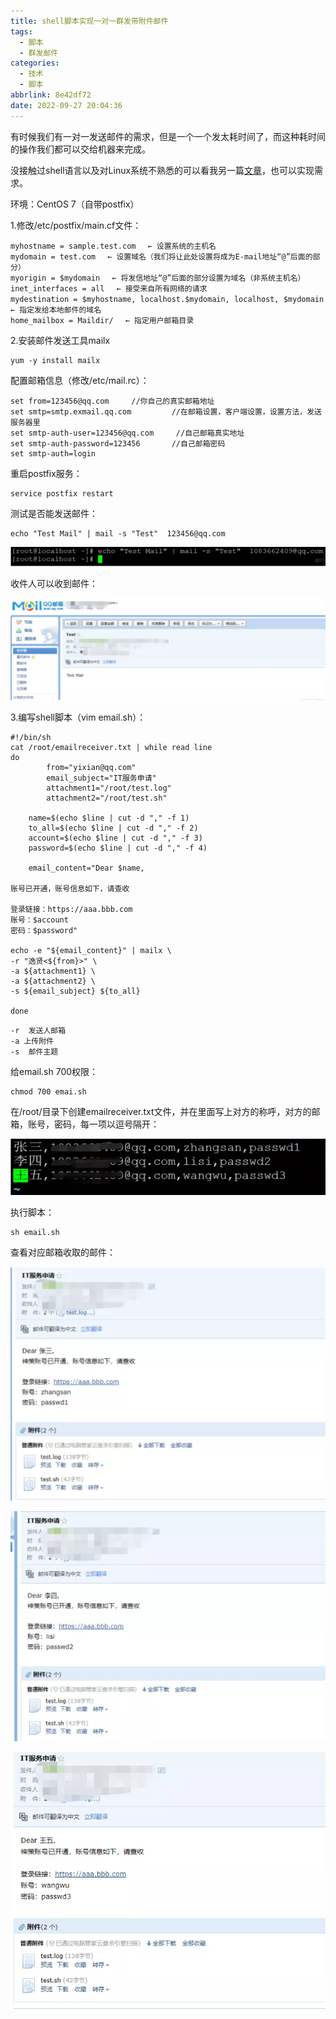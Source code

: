 ```yaml
---
title: shell脚本实现一对一群发带附件邮件
tags:
  - 脚本
  - 群发邮件
categories:
  - 技术
  - 脚本
abbrlink: 8e42df72
date: 2022-09-27 20:04:36
---
```


有时候我们有一对一发送邮件的需求，但是一个一个发太耗时间了，而这种耗时间的操作我们都可以交给机器来完成。

<!--more-->

没接触过shell语言以及对Linux系统不熟悉的可以看我另一篇[文章](https://yixian12580.github.io/2022/09f0f05856.html)，也可以实现需求。

环境：CentOS 7（自带postfix）

1.修改/etc/postfix/main.cf文件：

```
myhostname = sample.test.com　 ← 设置系统的主机名
mydomain = test.com　 ← 设置域名（我们将让此处设置将成为E-mail地址“@”后面的部分）
myorigin = $mydomain　 ← 将发信地址“@”后面的部分设置为域名（非系统主机名）
inet_interfaces = all　 ← 接受来自所有网络的请求
mydestination = $myhostname, localhost.$mydomain, localhost, $mydomain　 ← 指定发给本地邮件的域名
home_mailbox = Maildir/　 ← 指定用户邮箱目录
```

2.安装邮件发送工具mailx

```
yum -y install mailx
```


配置邮箱信息（修改/etc/mail.rc）：

```
set from=123456@qq.com     //你自己的真实邮箱地址
set smtp=smtp.exmail.qq.com         //在邮箱设置，客户端设置，设置方法，发送服务器里
set smtp-auth-user=123456@qq.com     //自己邮箱真实地址
set smtp-auth-password=123456       //自己邮箱密码
set smtp-auth=login
```


重启postfix服务：

```
service postfix restart
```


测试是否能发送邮件：

```
echo "Test Mail" | mail -s "Test"  123456@qq.com
```

![image-20220927201426759](shell脚本实现一对一群发带附件邮件/image-20220927201426759.png)


收件人可以收到邮件：

![image-20220927201444908](shell脚本实现一对一群发带附件邮件/image-20220927201444908.png)

3.编写shell脚本（vim email.sh）：

```
#!/bin/sh
cat /root/emailreceiver.txt | while read line
do
        from="yixian@qq.com"
        email_subject="IT服务申请"
        attachment1="/root/test.log"
        attachment2="/root/test.sh"

    name=$(echo $line | cut -d "," -f 1)
    to_all=$(echo $line | cut -d "," -f 2)
    account=$(echo $line | cut -d "," -f 3)
    password=$(echo $line | cut -d "," -f 4)

    email_content="Dear $name,

账号已开通，账号信息如下，请查收

登录链接：https://aaa.bbb.com
账号：$account
密码：$password"

echo -e "${email_content}" | mailx \
-r "逸贤<${from}>" \
-a ${attachment1} \
-a ${attachment2} \
-s ${email_subject} ${to_all}

done
```

```
-r  发送人邮箱
-a 上传附件
-s  邮件主题
```


给email.sh 700权限：

```
chmod 700 emai.sh
```


在/root/目录下创建emailreceiver.txt文件，并在里面写上对方的称呼，对方的邮箱，账号，密码，每一项以逗号隔开：

![image-20220927201641862](shell脚本实现一对一群发带附件邮件/image-20220927201641862.png)

执行脚本：

```
sh email.sh
```


查看对应邮箱收取的邮件：

![image-20220927201704189](shell脚本实现一对一群发带附件邮件/image-20220927201704189.png)

![image-20220927201714277](shell脚本实现一对一群发带附件邮件/image-20220927201714277.png)



![image-20220927201724249](shell脚本实现一对一群发带附件邮件/image-20220927201724249.png)





